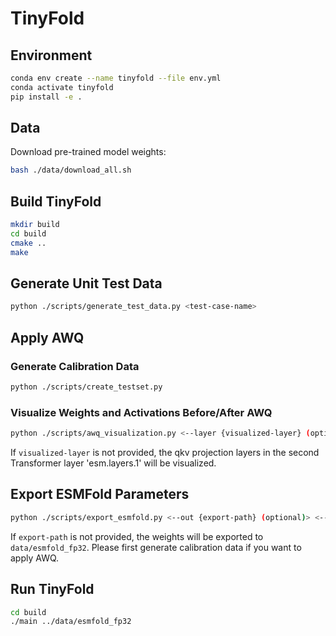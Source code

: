 # TinyFold

## Environment

```bash
conda env create --name tinyfold --file env.yml
conda activate tinyfold
pip install -e .
```

## Data

Download pre-trained model weights:
```bash
bash ./data/download_all.sh
```

## Build TinyFold

```bash
mkdir build
cd build
cmake ..
make
```

## Generate Unit Test Data

```bash
python ./scripts/generate_test_data.py <test-case-name>
```

## Apply AWQ

### Generate Calibration Data

```bash
python ./scripts/create_testset.py
```

### Visualize Weights and Activations Before/After AWQ

```bash
python ./scripts/awq_visualization.py <--layer {visualized-layer} (optional)>
```

If `visualized-layer` is not provided, the qkv projection layers in the second Transformer layer 'esm.layers.1' will be visualized.

## Export ESMFold Parameters

```bash
python ./scripts/export_esmfold.py <--out {export-path} (optional)> <--awq (optional)>
```

If `export-path` is not provided, the weights will be exported to `data/esmfold_fp32`.
Please first generate calibration data if you want to apply AWQ.

## Run TinyFold

```bash
cd build
./main ../data/esmfold_fp32
```
